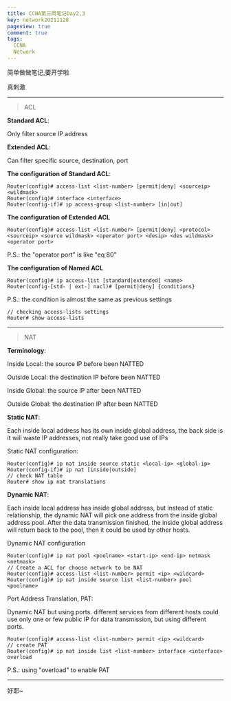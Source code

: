 ```yaml
---
title: CCNA第三周笔记Day2,3
key: network20211128
pageview: true
comment: true
tags:
  CCNA
  Network
---
```


简单做做笔记,要开学啦

真刺激

<!--more-->

---

> ACL

**Standard ACL**:

Only filter source IP address

**Extended ACL**:

Can filter specific source, destination, port

**The configuration of Standard ACL**:

```
Router(config)# access-list <list-number> [permit|deny] <sourceip> <wildmask>
Router(config)# interface <interface>
Router(config-if)# ip access-group <list-number> [in|out]
```

**The configuration of Extended ACL**

```
Router(config)# access-list <list-number> [permit|deny] <protocol> <sourceip> <source wildmask> <operator port> <desip> <des wildmask> <operator port>
```

P.S.: the "operator port" is like "eq 80"

**The configuration of Named ACL**

```
Router(config)# ip access-list [standard|extended] <name>
Router(config-[std- | ext-] nacl)# [permit|deny] {conditions}
```

P.S.: the condition is almost the same as previous settings

```
// checking access-lists settings
Router# show access-lists
```

---

> NAT

**Terminology**:

Inside Local: the source IP before been NATTED

Outside Local: the destination IP before been NATTED

Inside Global: the source IP after been NATTED

Outside Global: the destination IP after been NATTED

**Static NAT**:

Each inside local address has its own inside global address, the back side is it will waste IP addresses, not really take good use of IPs

Static NAT configuration:

```
Router(config)# ip nat inside source static <local-ip> <global-ip>
Router(config-if)# ip nat [inside|outside]
// check NAT table
Router# show ip nat translations
```

**Dynamic NAT**:

Each inside local address has inside global address, but instead of static relationship, the dynamic NAT will pick one address from the inside global address pool. After the data transmission finished, the inside global address will return back to the pool, then it could be used by other hosts.

Dynamic NAT configuration

```
Router(config)# ip nat pool <poolname> <start-ip> <end-ip> netmask <netmask>
// Create a ACL for choose network to be NAT
Router(config)# access-list <list-number> permit <ip> <wildcard>
Router(config)# ip nat inside source list <list-number> pool <poolname>
```

Port Address Translation, PAT:

Dynamic NAT but using ports. different services from different hosts could use only one or few public IP for data transmission, but using different ports.

```
Router(config)# access-list <list-number> permit <ip> <wildcard>
// create PAT
Router(config)# ip nat inside list <list-number> interface <interface> overload
```

P.S.: using "overload" to enable PAT

---

好耶~